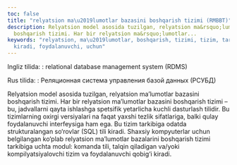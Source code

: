 ```yaml
---
toc: false
title: "relyatsion ma\u2019lumotlar bazasini boshqarish tizimi (RMBBT)"
description: Relyatsion model asosida tuzilgan, relyatsion ma&rsquo;lumotlar bazasini
  boshqarish tizimi. Har bir relyatsion ma&rsquo;lumotlar...
keywords: "relyatsion, ma\u2019lumotlar, boshqarish, tizimi, tizim, tarkibiga, bazasini,
  kiradi, foydalanuvchi, uchun"
---
```


Ingliz tilida:
:   relational database management system (RDMS)

Rus tilida:
:   Реляционная система управления базой данных (РСУБД)

Relyatsion model asosida tuzilgan, relyatsion ma’lumotlar bazasini boshqarish tizimi. Har bir relyatsion ma’lumotlar bazasini boshqarish tizimi – bu, jadvallarni qayta ishlashga spetsifik yetarlicha kuchli dasturlash tilidir. Bu tizimlarning oxirgi versiyalari na faqat yaxshi tezlik sifatlariga, balki qulay foydalanuvchi interfeysiga ham ega. Bu tizim tarkibiga odatda strukturalangan so‘rovlar (SQL) tili kiradi. Shaxsiy kompyuterlar uchun belgilangan ko‘plab relyatsion ma’lumotlar bazalarini boshqarish tizimi tarkibiga uchta modul: komanda tili, talqin qiladigan va/yoki kompilyatsiyalovchi tizim va foydalanuvchi qobig‘i kiradi.